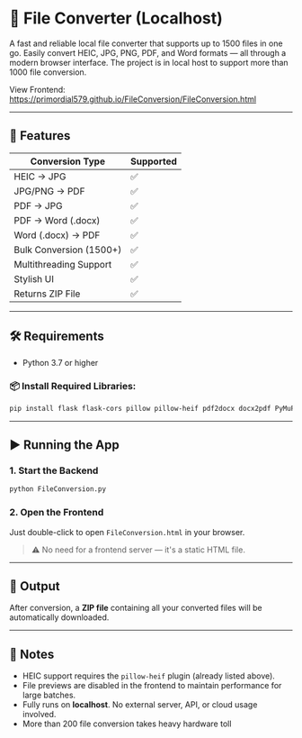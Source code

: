 # 🧰 File Converter (Localhost)

A fast and reliable local file converter that supports up to 1500 files in one go. Easily convert HEIC, JPG, PNG, PDF, and Word formats — all through a modern browser interface. The project is in local host to support more than 1000 file conversion.

View Frontend: https://primordial579.github.io/FileConversion/FileConversion.html

---

## 🚀 Features

| Conversion Type          | Supported |
|--------------------------|-----------|
| HEIC → JPG               | ✅         |
| JPG/PNG → PDF            | ✅         |
| PDF → JPG                | ✅         |
| PDF → Word (.docx)       | ✅         |
| Word (.docx) → PDF       | ✅         |
| Bulk Conversion (1500+)  | ✅         |
| Multithreading Support   | ✅         |
| Stylish UI               | ✅         |
| Returns ZIP File         | ✅         |

---

## 🛠️ Requirements

- Python 3.7 or higher

### 📦 Install Required Libraries:

```bash
pip install flask flask-cors pillow pillow-heif pdf2docx docx2pdf PyMuPDF
```

---

## ▶️ Running the App

### 1. Start the Backend

```bash
python FileConversion.py
```

### 2. Open the Frontend

Just double-click to open `FileConversion.html` in your browser.

> ⚠️ No need for a frontend server — it's a static HTML file.

---

## 📁 Output

After conversion, a **ZIP file** containing all your converted files will be automatically downloaded.

---

## 🧩 Notes

- HEIC support requires the `pillow-heif` plugin (already listed above).
- File previews are disabled in the frontend to maintain performance for large batches.
- Fully runs on **localhost**. No external server, API, or cloud usage involved.
- More than 200 file conversion takes heavy hardware toll



